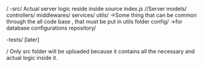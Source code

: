 /
  -src/ Actual server logic reside  inside source
    index.js  //Server
    models/
    controllers/
    middlewares/
    services/
    utils/ ->Some thing that can be common through the all code base , that must be put in utils folder
    config/ ->for database configurations
    repository/

  -tests/ [later]

/
Only src folder will be uploaded because it contains all the necessary and actual logic inside it.
 